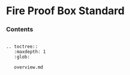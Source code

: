 # Fire Proof Box Standard

### Contents

```eval_rst

.. toctree::
   :maxdepth: 1
   :glob:

   overview.md

```